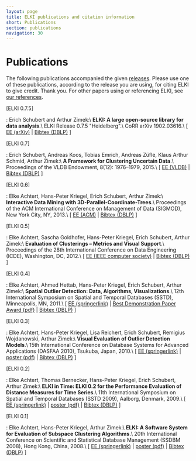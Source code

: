 ```yaml
---
layout: page
title: ELKI publications and citation information
short: Publications
section: publications
navigation: 30
---
```



Publications
============

The following publications accompanied the given [releases](/releases). Please use one of these publications, according to the release you are using, for citing ELKI to give credit. Thank you. For other papers using or referencing ELKI, see [our references](/references).

[ELKI 0.7.5] <span id="release0.7.5"></span>

: Erich Schubert and Arthur Zimek:\\
**ELKI: A large open-source library for data analysis**.\\
ELKI Release 0.7.5 "Heidelberg".\\
CoRR arXiv 1902.03616.\\
\[ [EE (arXiv)](https://arxiv.org/abs/1902.03616) | [Bibtex (DBLP)](https://dblp.org/rec/bibtex/journals/corr/abs-1902-03616) \]

[ELKI 0.7] <span id="release0.7"></span>

: Erich Schubert, Andreas Koos, Tobias Emrich, Andreas Züfle, Klaus Arthur Schmid, Arthur Zimek:\\
**A Framework for Clustering Uncertain Data**.\\
Proceedings of the VLDB Endowment, 8(12): 1976–1979, 2015.\\
\[ [EE (VLDB)](http://www.vldb.org/pvldb/vol8/p1976-schubert.pdf) | [Bibtex (DBLP)](https://dblp.org/rec/bibtex/journals/pvldb/SchubertKEZSZ15) \]

[ELKI 0.6] <span id="release0.6"></span>

: Elke Achtert, Hans-Peter Kriegel, Erich Schubert, Arthur Zimek:\\
**Interactive Data Mining with 3D-Parallel-Coordinate-Trees**.\\
Proceedings of the ACM International Conference on Management of Data (SIGMOD), New York City, NY, 2013.\\
\[ [EE (ACM)](http://dx.doi.org/10.1145/2463676.2463696) | [Bibtex (DBLP)](https://dblp.org/rec/bibtex/conf/sigmod/AchtertKSZ13) \]

[ELKI 0.5] <span id="release0.5"></span>

: Elke Achtert, Sascha Goldhofer, Hans-Peter Kriegel, Erich Schubert, Arthur Zimek:\\
**Evaluation of Clusterings – Metrics and Visual Support**.\\
Proceedings of the 28th International Conference on Data Engineering (ICDE), Washington, DC, 2012.\\
\[ [EE (IEEE computer society)](http://doi.ieeecomputersociety.org/10.1109/ICDE.2012.128) | [Bibtex (DBLP)](https://dblp.org/rec/bibtex/conf/icde/AchtertGKSZ12) \]

[ELKI 0.4] <span id="release0.4"></span>

: Elke Achtert, Ahmed Hettab, Hans-Peter Kriegel, Erich Schubert, Arthur Zimek:\\
**Spatial Outlier Detection: Data, Algorithms, Visualizations**.\\
12th International Symposium on Spatial and Temporal Databases (SSTD), Minneapolis, MN, 2011.\\
\[ [EE (springerlink)](http://dx.doi.org/10.1007/978-3-642-22922-0_41) | [Best Demonstration Paper Award (pdf)](http://www.dbs.ifi.lmu.de/~zimek/publications/SSTD2011/SSTD11-DemonstrationAward.pdf) | [Bibtex (DBLP)](https://dblp.org/rec/bibtex/conf/ssd/AchtertHKSZ11) \]

[ELKI 0.3] <span id="release0.3"></span>

: Elke Achtert, Hans-Peter Kriegel, Lisa Reichert, Erich Schubert, Remigius Wojdanowski, Arthur Zimek:\\
**Visual Evaluation of Outlier Detection Models**.\\
15th International Conference on Database Systems for Advanced Applications (DASFAA 2010), Tsukuba, Japan, 2010.\\
\[ [EE (springerlink)](http://dx.doi.org/10.1007/978-3-642-12098-5_34) | [poster (pdf)](http://www.dbs.ifi.lmu.de/~zimek/publications/DASFAA2010/elki-poster.pdf) | [Bibtex (DBLP)](https://dblp.org/rec/bibtex/conf/dasfaa/AchtertKRSWZ10) \]

[ELKI 0.2] <span id="release0.2"></span>

: Elke Achtert, Thomas Bernecker, Hans-Peter Kriegel, Erich Schubert, Arthur Zimek:\\
**ELKI in Time: ELKI 0.2 for the Performance Evaluation of Distance Measures for Time Series**.\\
11th International Symposium on Spatial and Temporal Databases (SSTD 2009), Aalborg, Denmark, 2009.\\
\[ [EE (springerlink)](http://dx.doi.org/10.1007/978-3-642-02982-0_35) | [poster (pdf)](http://www.dbs.ifi.lmu.de/~zimek/publications/SSTD2009/sstd09-elki-poster.pdf) | [Bibtex (DBLP)](https://dblp.org/rec/bibtex/conf/ssd/AchtertBKSZ09) \]

[ELKI 0.1]<span id="release0.1"></span>

: Elke Achtert, Hans-Peter Kriegel, Arthur Zimek:\\
**ELKI: A Software System for Evaluation of Subspace Clustering Algorithms**.\\
20th International Conference on Scientific and Statistical Database Management (SSDBM 2008), Hong Kong, China, 2008.\\
\[ [EE (springerlink)](http://www.springerlink.com/content/vu077716401l103j/) | [poster (pdf)](http://www.dbs.ifi.lmu.de/~zimek/publications/SSDBM2008/elkiposter.pdf) | [Bibtex (DBLP)](https://dblp.org/rec/bibtex/conf/ssdbm/AchtertKZ08) \]
